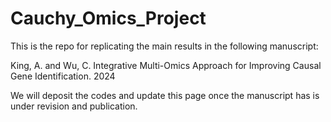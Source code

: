 # Cauchy_Omics_Project

This is the repo for replicating the main results in the following manuscript:

King, A. and Wu, C. Integrative Multi-Omics Approach for Improving Causal Gene Identification. 2024 

We will deposit the codes and update this page once the manuscript has is under revision and publication.
